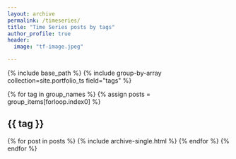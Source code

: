 ```yaml
---
layout: archive
permalink: /timeseries/
title: "Time Series posts by tags"
author_profile: true
header:
  image: "tf-image.jpeg"

---
```


{% include base_path %}
{% include group-by-array collection=site.portfolio_ts field="tags" %}

{% for tag in group_names %}
  {% assign posts = group_items[forloop.index0] %}
  <h2 id="{{ tag | slugify }}" class="archive__subtitle">{{ tag }}</h2>
  {% for post in posts %}
    {% include archive-single.html %}
  {% endfor %}
{% endfor %}